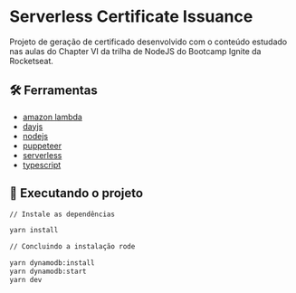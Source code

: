 # Serverless Certificate Issuance

Projeto de geração de certificado desenvolvido com o conteúdo estudado nas aulas do Chapter VI da trilha de NodeJS do Bootcamp Ignite da Rocketseat.

## :hammer_and_wrench: Ferramentas

- [amazon lambda](https://aws.amazon.com/pt/lambda/)
- [dayjs](https://www.npmjs.com/package/dayjs)
- [nodejs](https://nodejs.org/en/docs/)
- [puppeteer](https://www.npmjs.com/package/puppeteer)
- [serverless](https://www.serverless.com/)
- [typescript](https://www.typescriptlang.org/)

## :rocket: Executando o projeto

```bash
// Instale as dependências

yarn install

// Concluindo a instalação rode

yarn dynamodb:install
yarn dynamodb:start
yarn dev

```
